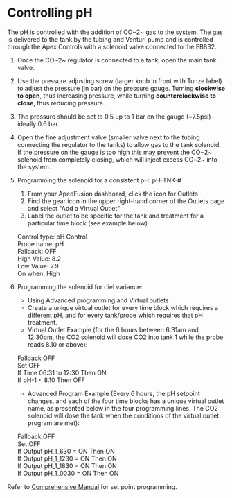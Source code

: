 # Controlling pH

The pH is controlled with the addition of CO~2~ gas to the system. The gas is delivered to the tank by the tubing and Venturi pump and is controlled through the Apex Controls with a solenoid valve connected to the EB832.

1. Once the CO~2~ regulator is connected to a tank, open the main tank valve.
2. Use the pressure adjusting screw (larger knob in front with Tunze label) to adjust the pressure (in bar) on the pressure gauge. Turning **clockwise to open**, thus increasing pressure, while turning **counterclockwise to close**, thus reducing pressure.
3. The pressure should be set to 0.5 up to 1 bar on the gauge (~7.5psi) - ideally 0.6 bar.
4. Open the fine adjustment valve (smaller valve next to the tubing connecting the regulator to the tanks) to allow gas to the tank solenoid. If the pressure on the gauge is too high this may prevent the CO~2~ solenoid from completely closing, which will inject excess CO~2~ into the system.
5. Programming the solenoid for a consistent pH: pH-TNK-#
    1. From your ApedFusion dashboard, click the icon for Outlets
    1. Find the gear icon in the upper right-hand corner of the Outlets page and select "Add a Virtual Outlet"
    1. Label the outlet to be specific for the tank and treatment for a particular time block (see example below)

   Control type: pH Control  
   Probe name: pH  
   Fallback: OFF  
   High Value: 8.2  
   Low Value: 7.9  
   On when: High  

6. Programming the solenoid for diel variance:
    * Using Advanced programming and Virtual outlets
    * Create a unique virtual outlet for every time block which requires a different pH, and for every tank/probe which requires that pH treatment.
    * Virtual Outlet Example (for the 6 hours between 6:31am and 12:30pm, the CO2 solenoid will dose CO2 into tank 1 while the probe reads 8.10 or above):
    
   Fallback OFF  
   Set OFF  
   If Time 06:31 to 12:30 Then ON  
   If pH-1 < 8.10 Then OFF  
    * Advanced Program Example (Every 6 hours, the pH setpoint changes, and each of the four time blocks has a unique virtual outlet name, as presented below in the four programming lines.  The CO2 solenoid will dose the tank when the conditions of the virtual outlet program are met):
    
   Fallback OFF  
   Set OFF  
   If Output pH_1_630 = ON Then ON  
   If Output pH_1_1230 = ON Then ON  
   If Output pH_1_1830 = ON Then ON  
   If Output pH_1_0030 = ON Then ON  

Refer to [Comprehensive Manual](https://github.com/SilbigerLab/Mesocosm_User_Manual/tree/7503b88686aef920c4a4ed473b1efe37b34dae10/Manuals/Apex_Comprehensive_Reference_Manual.pdf) for set point programming.

